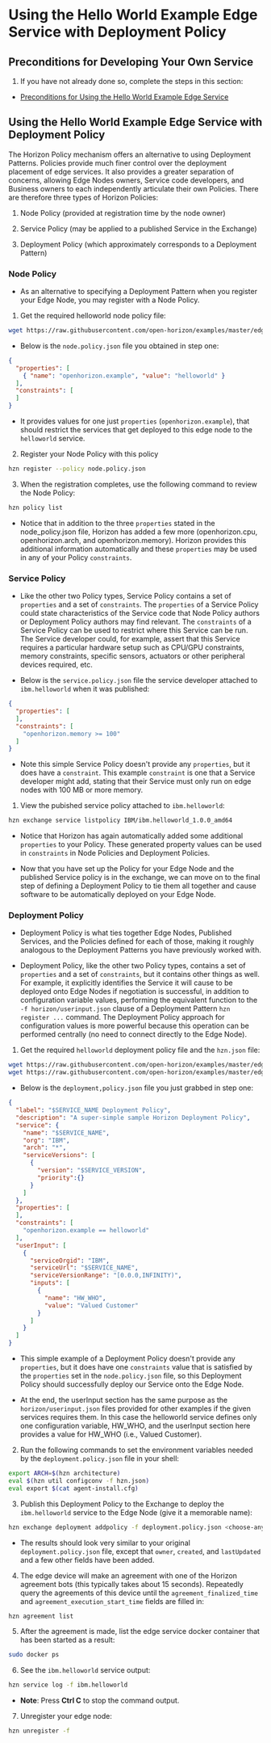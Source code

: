 # Using the Hello World Example Edge Service with Deployment Policy

## Preconditions for Developing Your Own Service

1. If you have not already done so, complete the steps in this section:

  - [Preconditions for Using the Hello World Example Edge Service](README.md#preconditions)
  
## <a id=using-helloworld-policy></a> Using the Hello World Example Edge Service with Deployment Policy

The Horizon Policy mechanism offers an alternative to using Deployment Patterns. Policies provide much finer control over the deployment placement of edge services. It also provides a greater separation of concerns, allowing Edge Nodes owners, Service code developers, and Business owners to each independently articulate their own Policies. There are therefore three types of Horizon Policies:

1. Node Policy (provided at registration time by the node owner)

2. Service Policy (may be applied to a published Service in the Exchange)

3. Deployment Policy (which approximately corresponds to a Deployment Pattern)

### Node Policy

- As an alternative to specifying a Deployment Pattern when you register your Edge Node, you may register with a Node Policy.

1. Get the required helloworld node policy file:
```bash
wget https://raw.githubusercontent.com/open-horizon/examples/master/edge/services/helloworld/horizon/node.policy.json
```

- Below is the `node.policy.json` file you obtained in step one:

```json
{
  "properties": [
    { "name": "openhorizon.example", "value": "helloworld" }
  ],
  "constraints": [
  ]
}
```

- It provides values for one just `properties` (`openhorizon.example`), that should restrict the services that get deployed to this edge node to the `helloworld` service.

2. Register your Node Policy with this policy

```bash
hzn register --policy node.policy.json
```

3. When the registration completes, use the following command to review the Node Policy:

```bash
hzn policy list
```

- Notice that in addition to the three `properties` stated in the node_policy.json file, Horizon has added a few more (openhorizon.cpu, openhorizon.arch, and openhorizon.memory). Horizon provides this additional information automatically and these `properties` may be used in any of your Policy `constraints`.

### Service Policy

- Like the other two Policy types, Service Policy contains a set of `properties` and a set of `constraints`. The `properties` of a Service Policy could state characteristics of the Service code that Node Policy authors or Deployment Policy authors may find relevant. The `constraints` of a Service Policy can be used to restrict where this Service can be run. The Service developer could, for example, assert that this Service requires a particular hardware setup such as CPU/GPU constraints, memory constraints, specific sensors, actuators or other peripheral devices required, etc.

- Below is the `service.policy.json` file the service developer attached to `ibm.helloworld` when it was published:

```json
{
  "properties": [
  ],
  "constraints": [
    "openhorizon.memory >= 100"
  ]
}
```

- Note this simple Service Policy doesn't provide any `properties`, but it does have a `constraint`. This example `constraint` is one that a Service developer might add, stating that their Service must only run on edge nodes with 100 MB or more memory.

1. View the pubished service policy attached to `ibm.helloworld`:

```bash
hzn exchange service listpolicy IBM/ibm.helloworld_1.0.0_amd64
```

- Notice that Horizon has again automatically added some additional `properties` to your Policy. These generated property values can be used in `constraints` in Node Policies and Deployment Policies.

- Now that you have set up the Policy for your Edge Node and the published Service policy is in the exchange, we can move on to the final step of defining a Deployment Policy to tie them all together and cause software to be automatically deployed on your Edge Node.

### Deployment Policy

- Deployment Policy is what ties together Edge Nodes, Published Services, and the Policies defined for each of those, making it roughly analogous to the Deployment Patterns you have previously worked with.

- Deployment Policy, like the other two Policy types, contains a set of `properties` and a set of `constraints`, but it contains other things as well. For example, it explicitly identifies the Service it will cause to be deployed onto Edge Nodes if negotiation is successful, in addition to configuration variable values, performing the equivalent function to the `-f horizon/userinput.json` clause of a Deployment Pattern `hzn register ...` command. The Deployment Policy approach for configuration values is more powerful because this operation can be performed centrally (no need to connect directly to the Edge Node).

1. Get the required `helloworld` deployment policy file and the `hzn.json` file:
```bash
wget https://raw.githubusercontent.com/open-horizon/examples/master/edge/services/helloworld/horizon/deployment.policy.json
wget https://raw.githubusercontent.com/open-horizon/examples/master/edge/services/helloworld/horizon/hzn.json
```
- Below is the `deployment,policy.json` file you just grabbed in step one:

```json
{
  "label": "$SERVICE_NAME Deployment Policy",
  "description": "A super-simple sample Horizon Deployment Policy",
  "service": {
    "name": "$SERVICE_NAME",
    "org": "IBM",
    "arch": "*",
    "serviceVersions": [
      {
        "version": "$SERVICE_VERSION",
        "priority":{}
      }
    ]
  },
  "properties": [
  ],
  "constraints": [
    "openhorizon.example == helloworld"
  ],
  "userInput": [
    {
      "serviceOrgid": "IBM",
      "serviceUrl": "$SERVICE_NAME",
      "serviceVersionRange": "[0.0.0,INFINITY)",
      "inputs": [
        {
          "name": "HW_WHO",
          "value": "Valued Customer"
        }
      ]
    }
  ]
}
```

- This simple example of a Deployment Policy doesn't provide any `properties`, but it does have one `constraints` value that is satisfied by the `properties` set in the `node.policy.json` file, so this Deployment Policy should successfully deploy our Service onto the Edge Node.

- At the end, the userInput section has the same purpose as the `horizon/userinput.json` files provided for other examples if the given services requires them. In this case the helloworld service defines only one configuration variable, HW_WHO, and the userInput section here provides a value for HW_WHO (i.e., Valued Customer).

2. Run the following commands to set the environment variables needed by the `deployment.policy.json` file in your shell:
```bash
export ARCH=$(hzn architecture)
eval $(hzn util configconv -f hzn.json)
eval export $(cat agent-install.cfg)
```

3. Publish this Deployment Policy to the Exchange to deploy the `ibm.helloworld` service to the Edge Node (give it a memorable name):

```bash
hzn exchange deployment addpolicy -f deployment.policy.json <choose-any-policy-name>
```

- The results should look very similar to your original `deployment.policy.json` file, except that `owner`, `created`, and `lastUpdated` and a few other fields have been added.

4. The edge device will make an agreement with one of the Horizon agreement bots (this typically takes about 15 seconds). Repeatedly query the agreements of this device until the `agreement_finalized_time` and `agreement_execution_start_time` fields are filled in:

```bash
hzn agreement list
```

5. After the agreement is made, list the edge service docker container that has been started as a result:

```bash
sudo docker ps
```

6. See the `ibm.helloworld` service output:

``` bash
hzn service log -f ibm.helloworld
```
 - **Note**: Press **Ctrl C** to stop the command output.

7. Unregister your edge node:

```bash
hzn unregister -f
```
